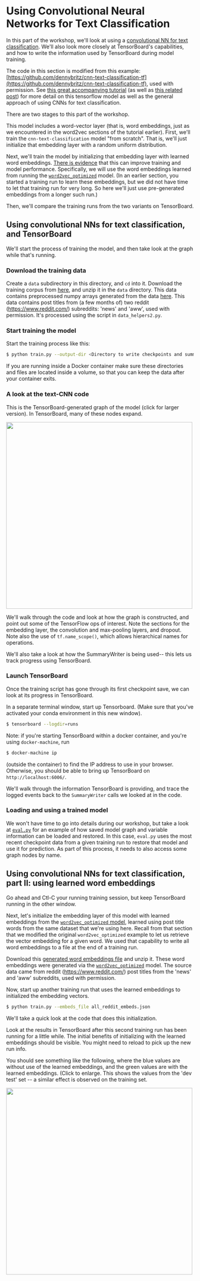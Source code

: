 

# Using Convolutional Neural Networks for Text Classification

In this part of the workshop, we'll look at using a [convolutional NN ](http://arxiv.org/abs/1408.5882) [for text classification](http://arxiv.org/abs/1504.01255).
We'll also look more closely at TensorBoard's capabilities, and how to write the information used by TensorBoard during model training.

The code in this section is modified from this example: [https://github.com/dennybritz/cnn-text-classification-tf](https://github.com/dennybritz/cnn-text-classification-tf), used with permission.
See [this great accompanying tutorial](http://www.wildml.com/2015/12/implementing-a-cnn-for-text-classification-in-tensorflow/) (as well as [this related post](http://www.wildml.com/2015/11/understanding-convolutional-neural-networks-for-nlp/)) for more detail on this tensorflow model as well as the general approach of using CNNs for text classification.

There are two stages to this part of the workshop.

This model includes a word-vector layer (that is, word embeddings, just as we encountered in the word2vec sections of the tutorial earlier).
First, we'll train the `cnn-text-classification` model "from scratch".
That is, we'll just initialize that embedding layer with a random uniform distribution.

Next, we'll train the model by initializing that embedding layer with learned word embeddings.
[There is evidence](http://arxiv.org/abs/1408.5882) that this can improve training and model performance.
Specifically, we will use the word embeddings learned from running the [`word2vec_optimized`](word2vec_optimized) model.
(In an earlier section, you started a training run to learn these embeddings, but we did not have time to let that training run for very long.  So here we'll just use pre-generated embeddings from a longer such run.)

Then, we'll compare the training runs from the two variants on TensorBoard.

## Using convolutional NNs for text classification, and TensorBoard

We'll start the process of training the model, and then take look at the graph while that's running.

### Download the training data

Create a `data` subdirectory in this directory, and `cd` into it.
Download the training corpus from [here](https://storage.googleapis.com/oscon-tf-workshop-materials/processed_reddit_data/news_aww/prepared_data.tar.gz), and unzip it in the `data` directory. This data contains preprocessed numpy arrays generated from the data [here](https://storage.googleapis.com/oscon-tf-workshop-materials/processed_reddit_data/news_aww/reddit_data.zip).
This data contains post titles from (a few months of) two reddit (https://www.reddit.com/) subreddits: 'news' and 'aww', used with permission. It's processed using the script in `data_helpers2.py`.


### Start training the model

Start the training process like this:

```sh
$ python train.py --output-dir <Directory to write checkpoints and summaries> --data-file <.npz datafile with numpy arrays "sentences" and "labels"> --vocab-file <json file with vocabulary mapping>
```
If you are running inside a Docker container make sure these directories and files are located inside a volume, so that you can keep the data after your container exits.

### A look at the text-CNN code

This is the TensorBoard-generated graph of the model (click for larger version). In TensorBoard, many of these nodes expand.

<a href="https://storage.googleapis.com/oscon-tf-workshop-materials/images/text-cnn-graph.png" target="_blank"><img src="https://storage.googleapis.com/oscon-tf-workshop-materials/images/text-cnn-graph.png" width="500"/></a>

We'll walk through the code and look at how the graph is constructed, and point out some of the TensorFlow ops of interest. Note the sections for the embedding layer, the convolution and max-pooling layers, and dropout.
Note also the use of `tf.name_scope()`,  which allows hierarchical names for operations.

We'll also take a look at how the SummaryWriter is being used-- this lets us track progress using TensorBoard.

### Launch TensorBoard

Once the training script has gone through its first checkpoint save, we can look at its progress in TensorBoard.

In a separate terminal window, start up Tensorboard. (Make sure that you've activated your conda environment in this new window).

```sh
$ tensorboard --logdir=runs
```

Note: if you're starting TensorBoard within a docker container, and you're using `docker-machine`, run

```sh
$ docker-machine ip
```
(outside the container) to find the IP address to use in your browser.  Otherwise, you should be able to bring up TensorBoard on `http://localhost:6006/`.

We'll walk through the information TensorBoard is providing, and trace the logged events back to the `SummaryWriter` calls we looked at in the code.

### Loading and using a trained model

We won't have time to go into details during our workshop, but take a look at [`eval.py`](eval.py) for an example of how saved model graph and variable information can be loaded and restored.  In this case, `eval.py` uses the most recent checkpoint data from a given training run to restore that model and use it for prediction. As part of this process, it needs to also access some graph nodes by name.

## Using convolutional NNs for text classification, part II: using learned word embeddings

Go ahead and Ctl-C your running training session, but keep TensorBoard running in the other window.

Next, let's initialize the embedding layer of this model with learned embeddings from the [`word2vec_optimized` model](../word2vec_optimized), learned using post title words from the same dataset that we're using here.
Recall from that section that we modified the original `word2vec_optimized` example to let us retrieve the vector embedding for a given word.
We used that capability to write all word embeddings to a file at the end of a training run.

Download this [generated word embeddings file](https://storage.googleapis.com/oscon-tf-workshop-materials/learned_word_embeddings/reddit_embeds.zip) and unzip it.
These word embeddings were generated via the [`word2vec_optimized`](../word2vec_optimized) model.
The source data came from reddit (https://www.reddit.com/) post titles from the 'news' and 'aww' subreddits, used with permission.

Now, start up another training run that uses the learned embeddings to initialized the embedding vectors.

```sh
$ python train.py --embeds_file all_reddit_embeds.json
```

We'll take a quick look at the code that does this initialization.

Look at the results in TensorBoard after this second training run has been running for a little while. The initial benefits of initializing with the learned embeddings should be visible.
You might need to reload to pick up the new run info.

You should see something like the following, where the blue values are without use of the learned embeddings, and the green values are with the learned embeddings.
(Click to enlarge. This shows the values from the 'dev test' set -- a similar effect is observed on the training set.

<a href="https://storage.googleapis.com/oscon-tf-workshop-materials/images/summaries_dev_embeds3.png" target="_blank"><img src="https://storage.googleapis.com/oscon-tf-workshop-materials/images/summaries_dev_embeds3.png" width="500"/></a>

